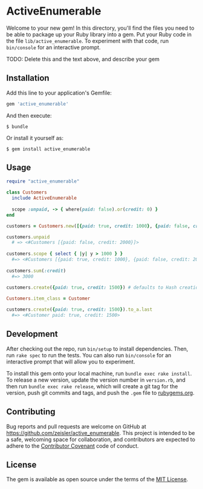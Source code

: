 # ActiveEnumerable

Welcome to your new gem! In this directory, you'll find the files you need to be able to package up your Ruby library into a gem. Put your Ruby code in the file `lib/active_enumerable`. To experiment with that code, run `bin/console` for an interactive prompt.

TODO: Delete this and the text above, and describe your gem

## Installation

Add this line to your application's Gemfile:

```ruby
gem 'active_enumerable'
```

And then execute:

    $ bundle

Or install it yourself as:

    $ gem install active_enumerable

## Usage

```ruby
require "active_enumerable"

class Customers
  include ActiveEnumerable
  
  scope :unpaid, -> { where(paid: false).or(credit: 0) }
end

customers = Customers.new([{paid: true, credit: 1000}, {paid: false, credit: 2000}, {paid: false, credit: 0}])

customers.unpaid
  # => <#Customers [{paid: false, credit: 2000}]>
  
customers.scope { select { |y| y > 1000 } }
  #=> <#Customers [{paid: true, credit: 1000}, {paid: false, credit: 2000}]>
  
customers.sum(:credit)
  #=> 3000
  
customers.create({paid: true, credit: 1500}) # defaults to Hash creations

Customers.item_class = Customer

customers.create({paid: true, credit: 1500}).to_a.last
  #=> <#Customer paid: true, credit: 1500>
```

## Development

After checking out the repo, run `bin/setup` to install dependencies. Then, run `rake spec` to run the tests. You can also run `bin/console` for an interactive prompt that will allow you to experiment.

To install this gem onto your local machine, run `bundle exec rake install`. To release a new version, update the version number in `version.rb`, and then run `bundle exec rake release`, which will create a git tag for the version, push git commits and tags, and push the `.gem` file to [rubygems.org](https://rubygems.org).

## Contributing

Bug reports and pull requests are welcome on GitHub at https://github.com/zeisler/active_enumerable. This project is intended to be a safe, welcoming space for collaboration, and contributors are expected to adhere to the [Contributor Covenant](contributor-covenant.org) code of conduct.


## License

The gem is available as open source under the terms of the [MIT License](http://opensource.org/licenses/MIT).

